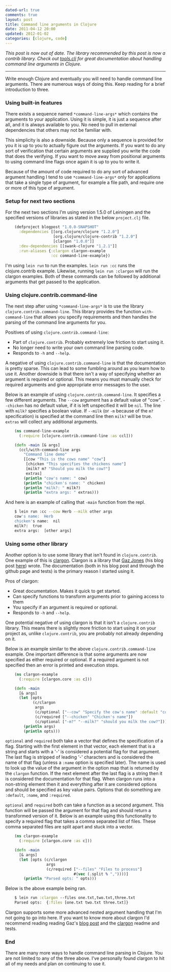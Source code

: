 ```yaml
---
dated-url: true
comments: true
layout: post
title: Command line arguments in Clojure
date: 2011-04-12 20:00
updated: 2012-01-02
categories: [clojure, code]
---
```


_This post is now out of date. The library recommended by this post is now a contrib library. Check out [tools.cli](https://github.com/clojure/tools.cli) for great documentation about handling command line arguments in Clojure._

***

Write enough Clojure and eventually you will need to handle command line arguments. There are numerous ways of doing this. Keep reading for a brief introduction to three.

### Using built-in features

There exists a sequence named `*command-line-args*` which contains the arguments to your application. Using it is simple, it is just a sequence after all, and it is always available to you. No need to pull in external dependencies that others may not be familiar with.

This simplicity is also a downside. Because only a sequence is provided for you it is up to you to actually figure out the arguments. If you want to do any sort of verification that certain arguments are supplied you write the code that does the verifying. If you want to move away from positional arguments to using command line flags once again it is up to you to write it.

Because of the amount of code required to do any sort of advanced argument handling I tend to use `*command-line-args*` only for applications that take a single type of argument, for example a file path, and require one or more of this type of argument.

### Setup for next two sections

For the next two sections I'm using version 1.5.0 of Leiningen and the specified versions of libraries as stated in the below `project.clj` file.

``` clojure
    (defproject blogpost "1.0.0-SNAPSHOT"
      :dependencies [[org.clojure/clojure "1.2.0"]
                     [org.clojure/clojure-contrib "1.2.0"]
                     [clargon "1.0.0"]]
      :dev-dependencies [[swank-clojure "1.2.1"]]
      :run-aliases {:clargon clargon-example
                    :cc command-line-example})
```

I'm using `lein run` to run the examples. `lein run :cc` runs the clojure.contrib example. Likewise, running `lein run :clargon` will run the clargon examples. Both of these commands can be followed by additional arguments that get passed to the application.

### Using clojure.contrib.command-line

The next step after using `*command-line-args*` is to use the library `clojure.contrib.command-line`. This library provides the function `with-command-line` that allows you specify requirements and then handles the parsing of the command line arguments for you.

Positives of using `clojure.contrib.command-line`:
* Part of `clojure.contrib`. Probably extremely low friction to start using it.
* No longer need to write your own command line parsing code.
* Responds to `-h` and `--help`.

A negative of using `clojure.contrib.command-line` is that the documentation is pretty sparse. This can lead to some fumbling around as you learn how to use it. Another downside is that there isn't a way of specifying whether an argument is required or optional. This means you must manually check for required arguments and give appropriate error messages to the user.

Below is an example of using `clojure.contrib.command-line`. It specifies a few different arguments. The `--cow` argument has a default value of "cow". `--chicken` has no default value, if it is left unspecified it will be `nil`. The line with `milk?` specifies a boolean value. If `--milk` (or `-m` because of the `m?` specification) is specified at the command line then `milk?` will be true. `extras` will collect any additional arguments.

``` clojure
    (ns command-line-example
      (:require [clojure.contrib.command-line :as ccl]))

    (defn -main [& args]
      (ccl/with-command-line args
        "Command line demo"
        [[cow "This is the cows name" "cow"]
         [chicken "This specifies the chickens name"]
         [milk? m? "Should you milk the cow?"]
         extras]
        (println "cow's name: " cow)
        (println "chicken's name: " chicken)
        (println "milk?: " milk?)
        (println "extra args: " extras)))
```

And here is an example of calling that `-main` function from the repl.

``` bash
    $ lein run :cc --cow Herb --milk other args
    cow's name:  Herb
    chicken's name:  nil
    milk?:  true
    extra args:  [other args]
```

### Using some other library

Another option is to use some library that isn't found in `clojure.contrib`. One example of this is [clargon](https://github.com/gar3thjon3s/clargon). Clargon is a library that [Gaz Jones](http://blog.gaz-jones.com/) (his blog post [here](http://blog.gaz-jones.com/post/2528825514/command-line-applications-in-clojure)) wrote. The documentation (both in his blog post and through the github page and tests) is the primary reason I started using it.

Pros of clargon:
* Great documentation. Makes it quick to get started.
* Can specify functions to transform arguments prior to gaining access to them
* You specify if an argument is required or optional.
* Responds to `-h` and `--help`.

One potential negative of using clargon is that it isn't a `clojure.contrib` library. This means there is slightly more friction to start using it on your project as, unlike `clojure.contrib`, you are probably not already depending on it.

Below is an example similar to the above `clojure.contrib.command-line` example. One important difference is that some arguments are now specified as either required or optional. If a required argument is not specified then an error is printed and execution stops.

``` clojure
    (ns clargon-example
      (:require [clargon.core :as c]))

    (defn -main
      [& args]
      (let [opts
            (c/clargon
             args
             (c/optional ["--cow" "Specify the cow's name" :default "cow"])
             (c/required ["--chicken" "Chicken's name"])
             (c/optional ["-m?" "--milk?" "should you milk the cow?"]))]
        (println args)
        (println opts)))
```

`optional` and `required` both take a vector that defines the specification of a flag. Starting with the first element in that vector, each element that is a string and starts with a '-' is considered a potential flag for that argument. The last flag is stripped of leading '-' characters and is considered the name of that flag (unless a `:name` option is specified later). The name is used to look up the value of the argument in the option map that is returned by the `clargon` function. If the next element after the last flag is a string then it is considered the documentation for that flag. When clargon runs into a non-string element then it and everything after it are considered options and should be specified as key value pairs. Options that do something are `:default`, `:name`, and `:required`.

`optional` and `required` both can take a function as a second argument. This function will be passed the argument for that flag and should return a transformed version of it. Below is an example using this functionality to specify a required flag that takes a comma separated list of files. These comma separated files are split apart and stuck into a vector.

``` clojure
    (ns clargon-example
      (:require [clargon.core :as c]))

    (defn -main
      [& args]
      (let [opts (c/clargon
                  args
                  (c/required ["--files" "Files to process"]
                              #(vec (.split % ","))))]
        (println "Parsed opts: " opts)))
```

Below is the above example being ran.

``` clojure
    $ lein run :clargon --files one.txt,two.txt,three.txt
    Parsed opts:  {:files [one.txt two.txt three.txt]}
```

Clargon supports some more advanced nested argument handling that I'm not going to go into here. If you want to know more about clargon I'd recommend reading reading Gaz's [blog post](http://blog.gaz-jones.com/post/2528825514/command-line-applications-in-clojure) and the [clargon](https://github.com/gar3thjon3s/clargon) readme and tests.

### End

There are many more ways to handle command line parsing in Clojure. You are not limited to any of the three above. I've personally found clargon to hit all of my needs and plan on continuing to use it.


